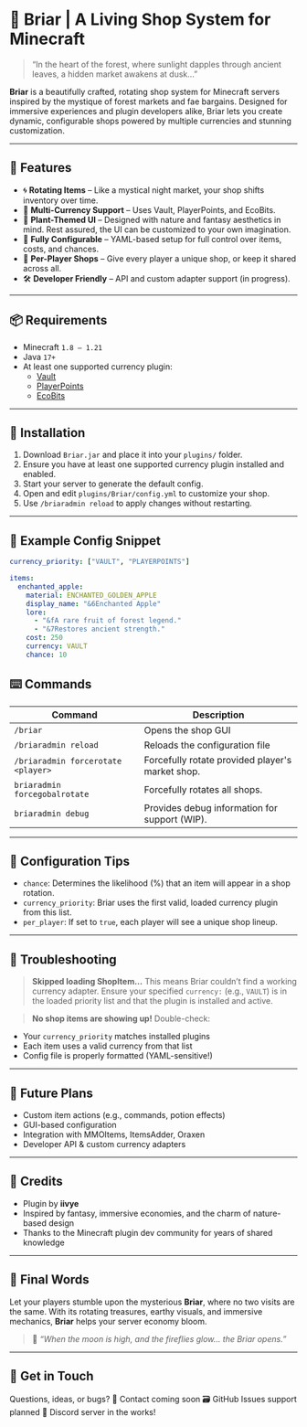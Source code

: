 # 🌿 Briar | A Living Shop System for Minecraft

> “In the heart of the forest, where sunlight dapples through ancient leaves, a hidden market awakens at dusk...”

**Briar** is a beautifully crafted, rotating shop system for Minecraft servers inspired by the mystique of forest markets and fae bargains. Designed for immersive experiences and plugin developers alike, Briar lets you create dynamic, configurable shops powered by multiple currencies and stunning customization.

---

## 🌱 Features

- 🌀 **Rotating Items** – Like a mystical night market, your shop shifts inventory over time.
- 💱 **Multi-Currency Support** – Uses Vault, PlayerPoints, and EcoBits.
- 🍃 **Plant-Themed UI** – Designed with nature and fantasy aesthetics in mind. Rest assured, the UI can be customized to your own imagination.
- 🔧 **Fully Configurable** – YAML-based setup for full control over items, costs, and chances.
- 📆 **Per-Player Shops** – Give every player a unique shop, or keep it shared across all.
- 🛠️ **Developer Friendly** – API and custom adapter support (in progress).

---

## 📦 Requirements

- Minecraft `1.8 – 1.21`
- Java `17+`
- At least one supported currency plugin:
  - [Vault](https://www.spigotmc.org/resources/vault.34315/)
  - [PlayerPoints](https://www.spigotmc.org/resources/playerpoints.80745/)
  - [EcoBits](https://www.spigotmc.org/resources/ecobits-%E2%AD%95-create-custom-currencies-%E2%9C%85-improve-your-monetization-%E2%9C%A8-supports-shops-mysql.109967/)

---

## 📁 Installation

1. Download `Briar.jar` and place it into your `plugins/` folder.
2. Ensure you have at least one supported currency plugin installed and enabled.
3. Start your server to generate the default config.
4. Open and edit `plugins/Briar/config.yml` to customize your shop.
5. Use `/briaradmin reload` to apply changes without restarting.

---

## 🛒 Example Config Snippet

```yaml
currency_priority: ["VAULT", "PLAYERPOINTS"]

items:
  enchanted_apple:
    material: ENCHANTED_GOLDEN_APPLE
    display_name: "&6Enchanted Apple"
    lore:
      - "&fA rare fruit of forest legend."
      - "&7Restores ancient strength."
    cost: 250
    currency: VAULT
    chance: 10
```
## ⌨️ Commands

| Command         | Description                    |
| --------------- | ------------------------------ |
| `/briar`        | Opens the shop GUI             |
| `/briaradmin reload` | Reloads the configuration file |
| `/briaradmin forcerotate <player>` | Forcefully rotate provided player's market shop. |
| `briaradmin forcegobalrotate` | Forcefully rotates all shops. |
| `briaradmin debug` | Provides debug information for support (WIP). |

---

## 🧪 Configuration Tips

* `chance`: Determines the likelihood (%) that an item will appear in a shop rotation.
* `currency_priority`: Briar uses the first valid, loaded currency plugin from this list.
* `per_player`: If set to `true`, each player will see a unique shop lineup.

---

## 🐛 Troubleshooting

> **Skipped loading ShopItem...**
> This means Briar couldn’t find a working currency adapter. Ensure your specified `currency:` (e.g., `VAULT`) is in the loaded priority list and that the plugin is installed and active.

> **No shop items are showing up!**
> Double-check:

* Your `currency_priority` matches installed plugins
* Each item uses a valid currency from that list
* Config file is properly formatted (YAML-sensitive!)

---

## 🔮 Future Plans

* Custom item actions (e.g., commands, potion effects)
* GUI-based configuration
* Integration with MMOItems, ItemsAdder, Oraxen
* Developer API & custom currency adapters

---

## 🌼 Credits

* Plugin by **iivye**
* Inspired by fantasy, immersive economies, and the charm of nature-based design
* Thanks to the Minecraft plugin dev community for years of shared knowledge

---

## 🍂 Final Words

Let your players stumble upon the mysterious **Briar**, where no two visits are the same. With its rotating treasures, earthy visuals, and immersive mechanics, **Briar** helps your server economy bloom.

> 🌙 *“When the moon is high, and the fireflies glow\... the Briar opens.”*

---

## 💬 Get in Touch

Questions, ideas, or bugs?
📧 Contact coming soon
🗃️ GitHub Issues support planned
🌱 Discord server in the works!
